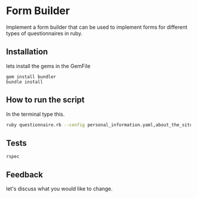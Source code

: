 # Form Builder

Implement a form builder that can be used to implement forms for different types of questionnaires in ruby.

## Installation
lets install the gems in the GemFile
```
gem install bundler
bundle install
```

## How to run the script

In the terminal type this.

```bash
ruby questionnaire.rb --config personal_information.yaml,about_the_situation.yaml --responses user_response.yaml
```

## Tests

```
rspec
```

## Feedback

let's discuss what you would like to change.
